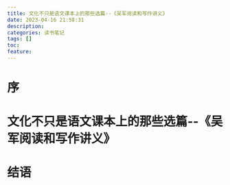 ```yaml
---
title: 文化不只是语文课本上的那些选篇--《吴军阅读和写作讲义》
date: 2023-04-16 21:58:31
description:
categories: 读书笔记
tags: []
toc:
feature:
---
```


# 序

<!-- more -->

# 文化不只是语文课本上的那些选篇--《吴军阅读和写作讲义》

# 结语